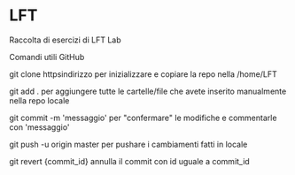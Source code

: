 # LFT
Raccolta di esercizi di LFT Lab


Comandi utili GitHub


git clone httpsindirizzo per inizializzare e copiare la repo nella /home/LFT

git add . per aggiungere tutte le cartelle/file che avete inserito manualmente nella repo locale

git commit -m 'messaggio' per "confermare" le modifiche e commentarle con 'messaggio'

git push -u origin master per pushare i cambiamenti fatti in locale

git revert {commit_id} annulla il commit con id uguale a commit_id
